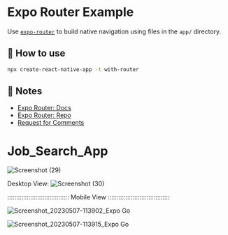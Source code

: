 # Expo Router Example

Use [`expo-router`](https://expo.github.io/router) to build native navigation using files in the `app/` directory.

## 🚀 How to use

```sh
npx create-react-native-app -t with-router
```

## 📝 Notes

- [Expo Router: Docs](https://expo.github.io/router)
- [Expo Router: Repo](https://github.com/expo/router)
- [Request for Comments](https://github.com/expo/router/discussions/1)
# Job_Search_App


![Screenshot (29)](https://user-images.githubusercontent.com/100407963/236661034-945741e5-d48d-4b2e-8efb-73eba04a35f6.png)

Desktop View:
![Screenshot (30)](https://user-images.githubusercontent.com/100407963/236661072-3583036f-69b4-4aa2-afb3-3bc998b29ba8.png)


:::::::::::::::::::::::::::::::::::
Mobile View
:::::::::::::::::::::::::::::::::::


![Screenshot_20230507-113902_Expo Go](https://user-images.githubusercontent.com/100407963/236661262-d99e6e03-0362-4da7-95b3-00b8aefd0f0b.jpg)



![Screenshot_20230507-113915_Expo Go](https://user-images.githubusercontent.com/100407963/236661196-bfd27ac5-97f0-4a91-ae2f-8b45946063bb.jpg)
